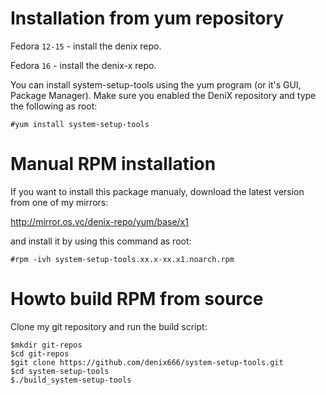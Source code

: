 Installation from yum repository
================================

Fedora `12-15` - install the denix repo.

Fedora `16` - install the denix-x repo.

You can install system-setup-tools using the yum program (or it's GUI, Package Manager). Make sure you enabled the DeniX repository and type the following as root:

```vim
#yum install system-setup-tools
```


Manual RPM installation
=======================

If you want to install this package manualy, download the latest version from one of my mirrors:

http://mirror.os.vc/denix-repo/yum/base/x1

and install it by using this command as root:

```vim
#rpm -ivh system-setup-tools.xx.x-xx.x1.noarch.rpm
```


Howto build RPM from source
===========================

Clone my git repository and run the build script:

```vim
$mkdir git-repos
$cd git-repos
$git clone https://github.com/denix666/system-setup-tools.git
$cd system-setup-tools
$./build_system-setup-tools
```
